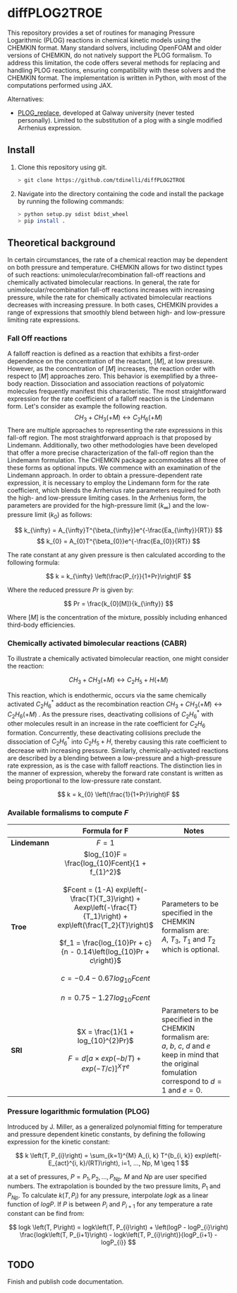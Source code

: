 # diffPLOG2TROE

This repository provides a set of routines for managing Pressure Logarithmic (PLOG) reactions in
chemical kinetic models using the CHEMKIN format. Many standard solvers, including OpenFOAM and
older versions of CHEMKIN, do not natively support the PLOG formalism. To address this limitation,
the code offers several methods for replacing and handling PLOG reactions, ensuring compatibility
with these solvers and the CHEMKIN format. The implementation is written in Python, with most of the
computations performed using JAX.

Alternatives:
- [PLOG_replace](https://universityofgalway.ie/combustionchemistrycentre/softwaredownloads/),
developed at Galway university (never tested personally). Limited to the substitution of a plog with
a single modified Arrhenius expression.

## Install
1. Clone this repository using git.
    ```bash
    > git clone https://github.com/tdinelli/diffPLOG2TROE
    ```
2. Navigate into the directory containing the code and install the package by running the following commands:
    ```bash
    > python setup.py sdist bdist_wheel
    > pip install .
    ```

## Theoretical background
In certain circumstances, the rate of a chemical reaction may be dependent on both pressure and
temperature. CHEMKIN allows for two distinct types of such reactions: unimolecular/recombination
fall-off reactions and chemically activated bimolecular reactions. In general, the rate for
unimolecular/recombination fall-off reactions increases with increasing pressure, while the rate for
chemically activated bimolecular reactions decreases with increasing pressure. In both cases,
CHEMKIN provides a range of expressions that smoothly blend between high- and low-pressure limiting
rate expressions.

### Fall Off reactions
A falloff reaction is defined as a reaction that exhibits a first-order dependence on the
concentration of the reactant, $[M]$, at low pressure. However, as the concentration of $[M]$
increases, the reaction order with respect to $[M]$ approaches zero. This behavior is exemplified by
a three-body reaction. Dissociation and association reactions of polyatomic molecules frequently
manifest this characteristic. The most straightforward expression for the rate coefficient of a
falloff reaction is the Lindemann form. Let's consider as example the following reaction.
$$CH_3 + CH_3 (+M) \leftrightarrow C_2H_6 (+M)$$
There are multiple approaches to representing the rate expressions in this fall-off region. The most
straightforward approach is that proposed by Lindemann. Additionally, two other methodologies have
been developed that offer a more precise characterization of the fall-off region than the Lindemann
formulation. The CHEMKIN package accommodates all three of these forms as optional inputs. We
commence with an examination of the Lindemann approach. In order to obtain a pressure-dependent rate
expression, it is necessary to employ the Lindemann form for the rate coefficient, which blends the
Arrhenius rate parameters required for both the high- and low-pressure limiting cases. In the
Arrhenius form, the parameters are provided for the high-pressure limit ($k_{\infty}$) and the
low-pressure limit ($k_0$) as follows:

$$
k_{\infty} = A_{\infty}T^{\beta_{\infty}}e^{-\frac{Ea_{\infty}}{RT}}
$$
$$
k_{0} = A_{0}T^{\beta_{0}}e^{-\frac{Ea_{0}}{RT}}
$$

The rate constant at any given pressure is then calculated according to the following formula:

$$
k = k_{\infty} \left(\frac{P_{r}}{1+Pr}\right)F
$$

Where the reduced pressure $Pr$ is given by:

$$
Pr = \frac{k_{0}[M]}{k_{\infty}}
$$

Where $[M]$ is the concentration of the mixture, possibly including enhanced third-body
efficiencies.

### Chemically activated bimolecular reactions (CABR)
To illustrate a chemically activated bimolecular reaction, one might consider the reaction:

$$
CH_3+CH_3(+M) \leftrightarrow C_2H_5+H(+M)
$$

This reaction, which is endothermic, occurs via the same chemically activated $C_2H_6^*$ adduct as
the recombination reaction $CH_{3} + CH_{3} (+M) \leftrightarrow C_{2}H_{6} (+M)$ . As the pressure
rises, deactivating collisions of $C_{2}H_{6}^{*}$ with other molecules result in an increase in the
rate coefficient for $C_{2}H_{6}$ formation. Concurrently, these deactivating collisions preclude
the dissociation of $C_{2}H_{6}^{*}$ into $C_{2}H_{5} + H$, thereby causing this rate coefficient to
decrease with increasing pressure. Similarly, chemically-activated reactions are described by a
blending between a low-pressure and a high-pressure rate expression, as is the case with falloff
reactions. The distinction lies in the manner of expression, whereby the forward rate constant is
written as being proportional to the low-pressure rate constant.

$$
k = k_{0} \left(\frac{1}{1+Pr}\right)F
$$

### Available formalisms to compute $F$
|               | Formula for F                                                                                                                                                                                                                                                                                                                          | Notes                                                                                                                                                             |
| :------------ | :------------------------------------------------------------------------------------------------------------------------------------------------------------------------------------------------------------------------------------------------------------------------------------------------------------------------------------: | ----------------------------------------------------------------------------------------------------------------------------------------------------------------- |
| **Lindemann** | $F = 1$                                                                                                                                                                                                                                                                                                                                |                                                                                                                                                                   |
| **Troe**      | $log_{10}F = \frac{log_{10}Fcent}{1 + f_{1}^2}$<br/><br/>$Fcent = (1-A) exp\left(-\frac{T}{T_3}\right) + Aexp\left(-\frac{T}{T_1}\right) + exp\left(\frac{T_2}{T}\right)$<br/><br/>$f_1 = \frac{log_{10}Pr + c}{n - 0.14\left(log_{10}Pr + c\right)}$<br/><br/>$c = -0.4 - 0.67log_{10}Fcent$<br/><br/>$n = 0.75 - 1.27 log_{10}Fcent$ | Parameters to be specified in the CHEMKIN formalism are:<br/> $A$, $T_3$, $T_1$ and $T_2$ which  is optional.                                                     |
| **SRI**       | $X = \frac{1}{1 + log_{10}^{2}Pr}$<br/><br/>$F = d\left[a\times exp\left(-b/T\right) + exp\left(-T/c\right)\right]^{X} T^{e}$                                                                                                                                                                                                          | Parameters to be specified in the CHEMKIN formalism are:<br/> $a$, $b$, $c$, $d$ and $e$ keep in mind that the original fomulation correspond to $d=1$ and $e=0$. |


### Pressure logarithmic formulation (PLOG)
Introduced by J. Miller, as a generalized polynomial fitting for temperature and pressure
dependent kinetic constants, by defining the following expression for the kinetic constant:

$$
k \left(T, P_{i}\right) = \sum_{k=1}^{M} A_{i, k} T^{b_{i, k}} exp\left(-E_{act}^{i,
k}/(RT)\right), i=1, ..., Np, M \geq 1
$$

at a set of pressures, $P = P_{1}, P_{2}, ..., P_{Np}$. $M$ and $Np$ are user specified numbers. The
extrapolation is bounded by the two pressure limits, $P_{1}$ and $P_{Np}$. To calculate $k \left(T,
P_{i}\right)$ for any pressure, interpolate $logk$ as a linear function of $logP$. If $P$ is
between $P_{i}$ and $P_{i+1}$ for any temperature a rate constant can be find from:

$$
logk \left(T, P\right) = logk\left(T, P_{i}\right) + \left(logP - logP_{i}\right) \frac{logk\left(T,
P_{i+1}\right) - logk\left(T, P_{i}\right)}{logP_{i+1} - logP_{i}}
$$

## TODO

Finish and publish code documentation.
